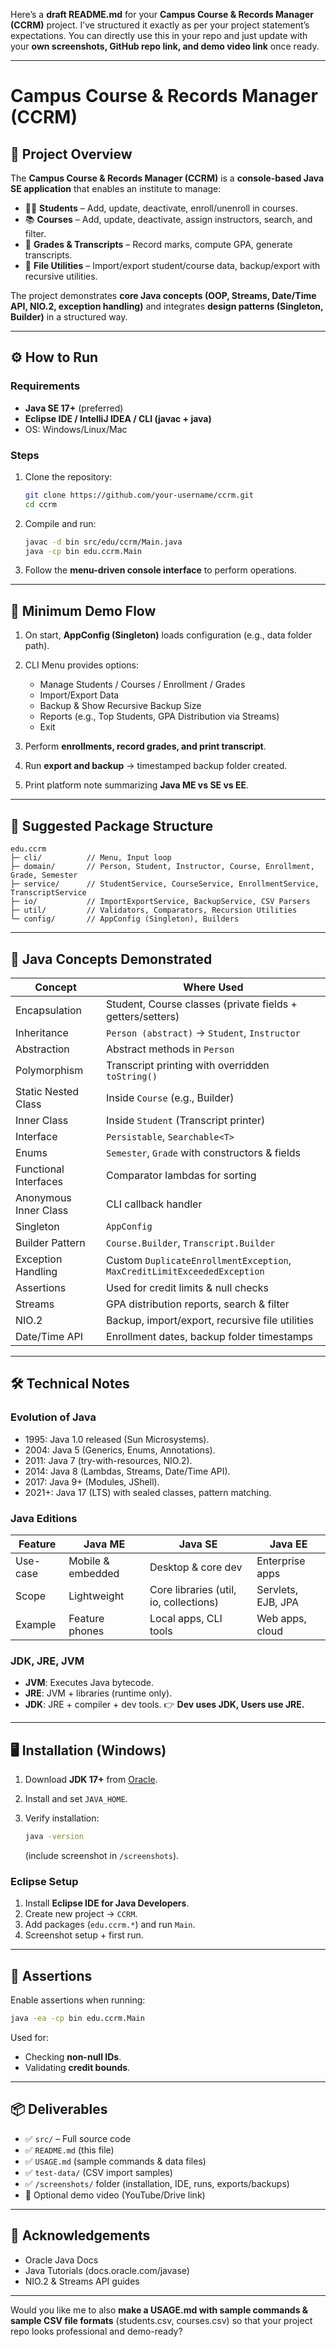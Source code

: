 Here’s a **draft README.md** for your **Campus Course & Records Manager (CCRM)** project.
I’ve structured it exactly as per your project statement’s expectations. You can directly use this in your repo and just update with your **own screenshots, GitHub repo link, and demo video link** once ready.

---

# Campus Course & Records Manager (CCRM)

## 📌 Project Overview

The **Campus Course & Records Manager (CCRM)** is a **console-based Java SE application** that enables an institute to manage:

* 👨‍🎓 **Students** – Add, update, deactivate, enroll/unenroll in courses.
* 📚 **Courses** – Add, update, deactivate, assign instructors, search, and filter.
* 📝 **Grades & Transcripts** – Record marks, compute GPA, generate transcripts.
* 📂 **File Utilities** – Import/export student/course data, backup/export with recursive utilities.

The project demonstrates **core Java concepts (OOP, Streams, Date/Time API, NIO.2, exception handling)** and integrates **design patterns (Singleton, Builder)** in a structured way.

---

## ⚙️ How to Run

### Requirements

* **Java SE 17+** (preferred)
* **Eclipse IDE / IntelliJ IDEA / CLI (javac + java)**
* OS: Windows/Linux/Mac

### Steps

1. Clone the repository:

   ```bash
   git clone https://github.com/your-username/ccrm.git
   cd ccrm
   ```
2. Compile and run:

   ```bash
   javac -d bin src/edu/ccrm/Main.java
   java -cp bin edu.ccrm.Main
   ```
3. Follow the **menu-driven console interface** to perform operations.

---

## 🚀 Minimum Demo Flow

1. On start, **AppConfig (Singleton)** loads configuration (e.g., data folder path).
2. CLI Menu provides options:

   * Manage Students / Courses / Enrollment / Grades
   * Import/Export Data
   * Backup & Show Recursive Backup Size
   * Reports (e.g., Top Students, GPA Distribution via Streams)
   * Exit
3. Perform **enrollments, record grades, and print transcript**.
4. Run **export and backup** → timestamped backup folder created.
5. Print platform note summarizing **Java ME vs SE vs EE**.

---

## 📂 Suggested Package Structure

```
edu.ccrm
├─ cli/          // Menu, Input loop
├─ domain/       // Person, Student, Instructor, Course, Enrollment, Grade, Semester
├─ service/      // StudentService, CourseService, EnrollmentService, TranscriptService
├─ io/           // ImportExportService, BackupService, CSV Parsers
├─ util/         // Validators, Comparators, Recursion Utilities
└─ config/       // AppConfig (Singleton), Builders
```

---

## 📖 Java Concepts Demonstrated

| Concept               | Where Used                                                               |
| --------------------- | ------------------------------------------------------------------------ |
| Encapsulation         | Student, Course classes (private fields + getters/setters)               |
| Inheritance           | `Person (abstract)` → `Student`, `Instructor`                            |
| Abstraction           | Abstract methods in `Person`                                             |
| Polymorphism          | Transcript printing with overridden `toString()`                         |
| Static Nested Class   | Inside `Course` (e.g., Builder)                                          |
| Inner Class           | Inside `Student` (Transcript printer)                                    |
| Interface             | `Persistable`, `Searchable<T>`                                           |
| Enums                 | `Semester`, `Grade` with constructors & fields                           |
| Functional Interfaces | Comparator lambdas for sorting                                           |
| Anonymous Inner Class | CLI callback handler                                                     |
| Singleton             | `AppConfig`                                                              |
| Builder Pattern       | `Course.Builder`, `Transcript.Builder`                                   |
| Exception Handling    | Custom `DuplicateEnrollmentException`, `MaxCreditLimitExceededException` |
| Assertions            | Used for credit limits & null checks                                     |
| Streams               | GPA distribution reports, search & filter                                |
| NIO.2                 | Backup, import/export, recursive file utilities                          |
| Date/Time API         | Enrollment dates, backup folder timestamps                               |

---

## 🛠️ Technical Notes

### Evolution of Java

* 1995: Java 1.0 released (Sun Microsystems).
* 2004: Java 5 (Generics, Enums, Annotations).
* 2011: Java 7 (try-with-resources, NIO.2).
* 2014: Java 8 (Lambdas, Streams, Date/Time API).
* 2017: Java 9+ (Modules, JShell).
* 2021+: Java 17 (LTS) with sealed classes, pattern matching.

### Java Editions

| Feature  | Java ME           | Java SE                                | Java EE            |
| -------- | ----------------- | -------------------------------------- | ------------------ |
| Use-case | Mobile & embedded | Desktop & core dev                     | Enterprise apps    |
| Scope    | Lightweight       | Core libraries (util, io, collections) | Servlets, EJB, JPA |
| Example  | Feature phones    | Local apps, CLI tools                  | Web apps, cloud    |

### JDK, JRE, JVM

* **JVM**: Executes Java bytecode.
* **JRE**: JVM + libraries (runtime only).
* **JDK**: JRE + compiler + dev tools.
  👉 **Dev uses JDK, Users use JRE.**

---

## 🖥️ Installation (Windows)

1. Download **JDK 17+** from [Oracle](https://www.oracle.com/java/technologies/javase-downloads.html).
2. Install and set `JAVA_HOME`.
3. Verify installation:

   ```bash
   java -version
   ```

   (include screenshot in `/screenshots`).

### Eclipse Setup

1. Install **Eclipse IDE for Java Developers**.
2. Create new project → `CCRM`.
3. Add packages (`edu.ccrm.*`) and run `Main`.
4. Screenshot setup + first run.

---

## 📝 Assertions

Enable assertions when running:

```bash
java -ea -cp bin edu.ccrm.Main
```

Used for:

* Checking **non-null IDs**.
* Validating **credit bounds**.

---

## 📦 Deliverables

* ✅ `src/` – Full source code
* ✅ `README.md` (this file)
* ✅ `USAGE.md` (sample commands & data files)
* ✅ `test-data/` (CSV import samples)
* ✅ `/screenshots/` folder (installation, IDE, runs, exports/backups)
* 🎥 Optional demo video (YouTube/Drive link)

---

## 🙏 Acknowledgements

* Oracle Java Docs
* Java Tutorials (docs.oracle.com/javase)
* NIO.2 & Streams API guides

---

Would you like me to also **make a USAGE.md with sample commands & sample CSV file formats** (students.csv, courses.csv) so that your project repo looks professional and demo-ready?
